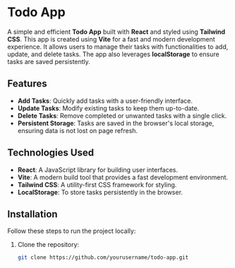 # Todo App

A simple and efficient **Todo App** built with **React** and styled using **Tailwind CSS**. This app is created using **Vite** for a fast and modern development experience. It allows users to manage their tasks with functionalities to add, update, and delete tasks. The app also leverages **localStorage** to ensure tasks are saved persistently.

## Features

- **Add Tasks**: Quickly add tasks with a user-friendly interface.
- **Update Tasks**: Modify existing tasks to keep them up-to-date.
- **Delete Tasks**: Remove completed or unwanted tasks with a single click.
- **Persistent Storage**: Tasks are saved in the browser's local storage, ensuring data is not lost on page refresh.

## Technologies Used

- **React**: A JavaScript library for building user interfaces.
- **Vite**: A modern build tool that provides a fast development environment.
- **Tailwind CSS**: A utility-first CSS framework for styling.
- **LocalStorage**: To store tasks persistently in the browser.

## Installation

Follow these steps to run the project locally:

1. Clone the repository:
   ```bash
   git clone https://github.com/yourusername/todo-app.git
